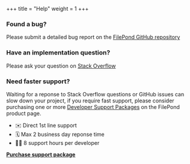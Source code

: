 +++
title = "Help"
weight = 1
+++

### Found a bug?

Please submit a detailed bug report on the [FilePond GitHub repository](https://github.com/pqina/filepond/issues)

### Have an implementation question?

Please ask your question on [Stack Overflow](https://stackoverflow.com/questions/tagged/filepond)

### Need faster support?

Waiting for a reponse to Stack Overflow questions or GitHub issues can slow down your project, if you require fast support, please consider purchasing one or more [Developer Support Packages](https://pqina.nl/filepond/#support) on the FilePond product page.


- ✉️ Direct 1st line support
- 🗓 Max 2 business day reponse time
- 👨‍💻 8 support hours per developer

**[Purchase support package](https://pqina.nl/filepond/#support)**